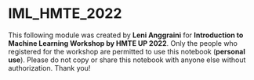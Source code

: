 # IML_HMTE_2022
This following module was created by **Leni Anggraini** for **Introduction to Machine Learning Workshop by HMTE UP 2022**. Only the people who registered for the workshop are permitted to use this notebook (**personal use**). Please do not copy or share this notebook with anyone else without authorization.  Thank you!
